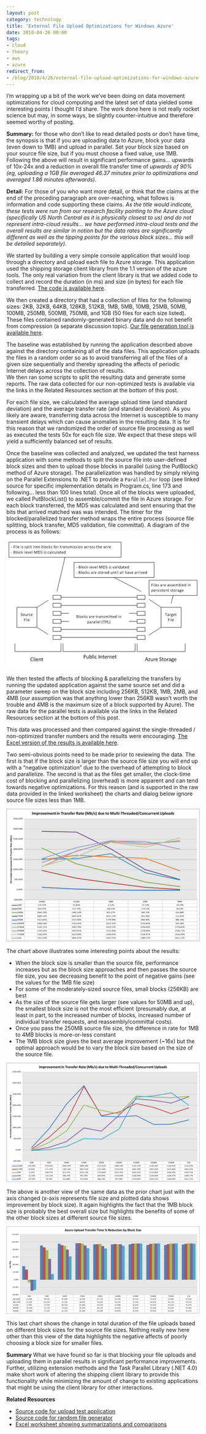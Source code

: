```yaml
---
layout: post
category: technology
title: 'External File Upload Optimizations for Windows Azure'
date: 2010-04-26 00:00
tags:
- cloud
- theory
- aws
- azure
redirect_from:
- /blog/2010/4/26/external-file-upload-optimizations-for-windows-azure.html
---
```


I’m wrapping up a bit of the work we’ve been doing on data movement optimizations for cloud computing and the latest
set of data yielded some interesting points I thought I’d share. The work done here is not really rocket science but
may, in some ways, be slightly counter-intuitive and therefore seemed worthy of posting.

__Summary:__ for those who don’t like to read detailed posts or don’t have time, the synopsis is that if you are
uploading data to Azure, block your data (even down to 1MB) and upload in parallel. Set your block size based on your
source file size, but if you must choose a fixed value, use 1MB. Following the above will result in significant
performance gains… upwards of 10x-24x and a reduction in overall file transfer time of *upwards of 90% (eg, uploading a
1GB file averaged 46.37 minutes prior to optimizations and averaged 1.86 minutes afterwards)*.

__Detail:__ For those of you who want more detail, or think that the claims at the end of the preceding paragraph are
over-reaching, what follows is information and code supporting these claims. *As the title would indicate, these tests
were run from our research facility pointing to the Azure cloud (specifically US North Central as it is physically
closest to us) and do not represent intra-cloud results… we have performed intra-cloud tests and the overall results
are similar in notion but the data rates are significantly different as well as the tipping points for the various
block sizes… this will be detailed separately)*.

We started by building a very simple console application that would loop through a directory and upload each file to
Azure storage. This application used the shipping storage client library from the 1.1 version of the azure tools. The
only real variation from the client library is that we added code to collect and record the duration (in ms) and size
(in bytes) for each file transferred.
[The code is available here](http://code.google.com/p/scientificcloudcomputing/source/browse/#svn/trunk/AzureTesting/AzureTesting).

We then created a directory that had a collection of files for the following sizes: 2KB, 32KB, 64KB, 128KB, 512KB, 1MB,
5MB, 10MB, 25MB, 50MB, 100MB, 250MB, 500MB, 750MB, and 1GB (50 files for each size listed). These files contained
randomly-generated binary data and do not benefit from compression (a separate discussion topic).
[Our file generation tool is available here](https://code.google.com/p/scientificcloudcomputing/source/browse/#svn/trunk/Utilities/RandomFileGenerator).

The baseline was established by running the application described above against the directory containing all of the
data files. This application uploads the files in a random order so as to avoid transferring all of the files of a
given size sequentially and thereby spreading the affects of periodic Internet delays across the collection of results.  
We then ran some scripts to split the resulting data and generate some reports. The raw data collected for our
non-optimized tests is available via the links in the Related Resources section at the bottom of this post.

For each file size, we calculated the average upload time (and standard deviation) and the average transfer rate (and
standard deviation). As you likely are aware, transferring data across the Internet is susceptible to many transient
delays which can cause anomalies in the resulting data. It is for this reason that we randomized the order of source
file processing as well as executed the tests 50x for each file size. We expect that these steps will yield a
sufficiently balanced set of results.

Once the baseline was collected and analyzed, we updated the test harness application with some methods to split the
source file into user-defined block sizes and then to upload those blocks in parallel (using the PutBlock() method of
Azure storage). The parallelization was handled by simply relying on the Parallel Extensions to .NET to provide a
`Parallel.For` loop (see linked source for specific implementation details in Program.cs, line 173 and following… less
than 100 lines total). Once all of the blocks were uploaded, we called PutBlockList() to assemble/commit the file in
Azure storage. For each block transferred, the MD5 was calculated and sent ensuring that the bits that arrived matched
was was intended. The timer for the blocked/parallelized transfer method wraps the entire process (source file
splitting, block transfer, MD5 validation, file committal). A diagram of the process is as follows:

<img alt='ParallelAzureUploadDirect' src='/images/ParallelAzureUploadDirect.png' class='blogimage img-responsive'>

We then tested the affects of blocking & parallelizing the transfers by running the updated application against the
same source set and did a parameter sweep on the block size including 256KB, 512KB, 1MB, 2MB, and 4MB (our assumption
was that anything lower than 256KB wasn’t worth the trouble and 4MB is the maximum size of a block supported by Azure).
The raw data for the parallel tests is available via the links in the Related Resources section at the bottom of this
post.

This data was processed and then compared against the single-threaded / non-optimized transfer numbers and the
results were encouraging. [The Excel version of the results is available here](https://docs.google.com/a/sciencecloud.us/leaf?id=0B3DNk-MaLIN-MmRjYTkwY2EtMjk2Zi00NTk0LWI5ZTgtZGMzOWE5ZmIwOTc2&hl=en).

Two semi-obvious points need to be made prior to reviewing the data. The first is that if the block size is larger than
the source file size you will end up with a “negative optimization” due to the overhead of attempting to block and
parallelize. The second is that as the files get smaller, the clock-time cost of blocking and parallelizing (overhead)
is more apparent and can tend towards negative optimizations. For this reason (and is supported in the raw data
provided in the linked worksheet) the charts and dialog below ignore source file sizes less than 1MB.

<img alt='RateImprovement' src='/images/RateImprovement.png' class='blogimage img-responsive'>

The chart above illustrates some interesting points about the results:

- When the block size is smaller than the source file, performance increases but as the block size approaches and then
passes the source file size, you see decreasing benefit to the point of negative gains (see the values for the 1MB file
size)
- For some of the moderately-sized source files, small blocks (256KB) are best
- As the size of the source file gets larger (see values for 50MB and up), the smallest block size is not the most
efficient (presumably due, at least in part, to the increased number of blocks, increased number of individual transfer
requests, and reassembly/committal costs).
- Once you pass the 250MB source file size, the difference in rate for 1MB to 4MB blocks is more-or-less constant
- The 1MB block size gives the best average improvement (~16x) but the optimal approach would be to vary the block size
based on the size of the source file.

<img alt='RateImprovement2' src='/images/RateImprovement2.png' class='blogimage img-responsive'>

The above is another view of the same data as the prior chart just with the axis changed (x-axis represents file size
and plotted data shows improvement by block size). It again highlights the fact that the 1MB block size is probably the
best overall size but highlights the benefits of some of the other block sizes at different source file sizes.

<img alt='DurationReduction' src='/images/DurationReduction.png' class='blogimage img-responsive'>

This last chart shows the change in total duration of the file uploads based on different block sizes for the source
file sizes. Nothing really new here other than this view of the data highlights the negative affects of poorly choosing
a block size for smaller files.



__Summary__
What we have found so far is that blocking your file uploads and uploading them in parallel results in significant
performance improvements. Further, utilizing extension methods and the Task Parallel Library (.NET 4.0) make short work
of altering the shipping client library to provide this functionality while minimizing the amount of change to existing
applications that might be using the client library for other interactions.



__Related Resources__

- [Source code for upload test application](http://code.google.com/p/scientificcloudcomputing/source/browse/#svn/trunk/AzureTesting/AzureTesting)
- [Source code for random file generator](https://code.google.com/p/scientificcloudcomputing/source/browse/#svn/trunk/Utilities/RandomFileGenerator)
- [Excel worksheet showing summarizations and comparisons](https://docs.google.com/a/sciencecloud.us/leaf?id=0B3DNk-MaLIN-MmRjYTkwY2EtMjk2Zi00NTk0LWI5ZTgtZGMzOWE5ZmIwOTc2&hl=en)
